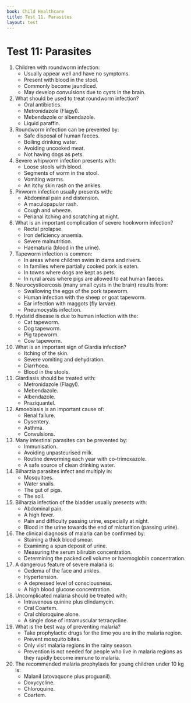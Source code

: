 ```yaml
---
book: Child Healthcare
title: Test 11. Parasites
layout: test
---
```


# Test 11: Parasites

1.	Children with roundworm infection:
	+	Usually appear well and have no symptoms.
	-	Present with blood in the stool.
	-	Commonly become jaundiced.
	-	May develop convulsions due to cysts in the brain.
2.	What should be used to treat roundworm infection?
	-	Oral antibiotics.
	-	Metronidazole (Flagyl).
	+	Mebendazole or albendazole.
	-	Liquid paraffin.
3.	Roundworm infection can be prevented by:
	+	Safe disposal of human faeces.
	-	Boiling drinking water.
	-	Avoiding uncooked meat.
	-	Not having dogs as pets.
4.	Severe whipworm infection presents with:
	+	Loose stools with blood.
	-	Segments of worm in the stool.
	-	Vomiting worms.
	-	An itchy skin rash on the ankles.
5.	Pinworm infection usually presents with:
	-	Abdominal pain and distension.
	-	A maculopapular rash.
	-	Cough and wheeze.
	+	Perianal itching and scratching at night.
6.	What is an important complication of severe hookworm infection?
	-	Rectal prolapse.
	+	Iron deficiency anaemia.
	-	Severe malnutrition.
	-	Haematuria (blood in the urine).
7.	Tapeworm infection is common:
	-	In areas where children swim in dams and rivers.
	+	In families where partially cooked pork is eaten.
	-	In towns where dogs are kept as pets.
	-	In rural areas where pigs are allowed to eat human faeces.
8.	Neurocysticercosis (many small cysts in the brain) results from:
	+	Swallowing the eggs of the pork tapeworm.
	-	Human infection with the sheep or goat tapeworm.
	-	Ear infection with maggots (fly larvae).
	-	Pneumocystis infection.
9.	Hydatid disease is due to human infection with the:
	-	Cat tapeworm.
	+	Dog tapeworm.
	-	Pig tapeworm.
	-	Cow tapeworm.
10.	What is an important sign of Giardia infection?
	-	Itching of the skin.
	-	Severe vomiting and dehydration.
	+	Diarrhoea.
	-	Blood in the stools.
11.	Giardiasis should be treated with:
	+	Metronidazole (Flagyl).
	-	Mebendazole.
	-	Albendazole.
	-	Praziquantel.
12.	Amoebiasis is an important cause of:
	-	Renal failure.
	+	Dysentery.
	-	Asthma.
	-	Convulsions.
13.	Many intestinal parasites can be prevented by:
	-	Immunisation.
	-	Avoiding unpasteurised milk.
	-	Routine deworming each year with co-trimoxazole.
	+	A safe source of clean drinking water.
14.	Bilharzia parasites infect and multiply in:
	-	Mosquitoes.
	+	Water snails.
	-	The gut of pigs.
	-	The soil.
15.	Bilharzia infection of the bladder usually presents with:
	-	Abdominal pain.
	-	A high fever.
	-	Pain and difficulty passing urine, especially at night.
	+	Blood in the urine towards the end of micturition (passing urine).
16.	The clinical diagnosis of malaria can be confirmed by:
	+	Staining a thick blood smear.
	-	Examining a spun deposit of urine.
	-	Measuring the serum bilirubin concentration.
	-	Determining the packed cell volume or haemoglobin concentration.
17.	A dangerous feature of severe malaria is:
	-	Oedema of the face and ankles.
	-	Hypertension.
	+	A depressed level of consciousness.
	-	A high blood glucose concentration.
18.	Uncomplicated malaria should be treated with:
	-	Intravenous quinine plus clindamycin.
	+	Oral Coartem.
	-	Oral chloroquine alone.
	-	A single dose of intramuscular tetracycline.
19.	What is the best way of preventing malaria?
	-	Take prophylactic drugs for the time you are in the malaria region.
	+	Prevent mosquito bites.
	-	Only visit malaria regions in the rainy season.
	-	Prevention is not needed for people who live in malaria regions as they rapidly become immune to malaria.
20.	The recommended malaria prophylaxis for young children under 10 kg is:
	+	Malanil (atovaquone plus proguanil).
	-	Doxycycline.
	-	Chloroquine.
	-	Coartem.
